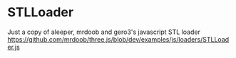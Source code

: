 # STLLoader
Just a copy of aleeper, mrdoob and gero3's javascript STL loader
https://github.com/mrdoob/three.js/blob/dev/examples/js/loaders/STLLoader.js
